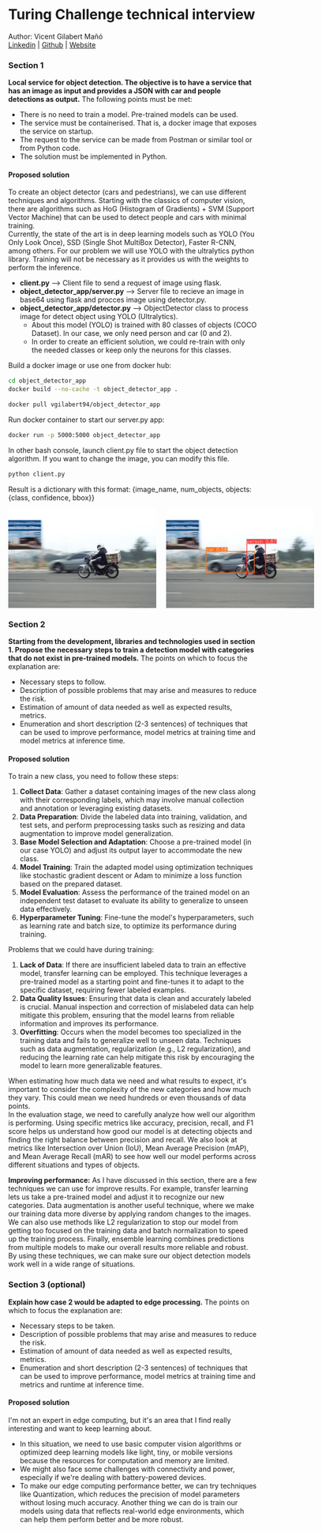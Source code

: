 # Turing Challenge technical interview 
Author: Vicent Gilabert Mañó  
[Linkedin](https://www.linkedin.com/in/vgilabert/) | [Github](https://github.com/vgilabert94) | [Website](https://vgilabert94.github.io/)

### Section 1
**Local service for object detection. The objective is to have a service that has an image as input and provides a JSON with car and people detections as output.** The following points must be met:
- There is no need to train a model. Pre-trained models can be used.
- The service must be containerised. That is, a docker image that exposes the service on startup.
- The request to the service can be made from Postman or similar tool or from Python code.
- The solution must be implemented in Python.

#### **Proposed solution**  
To create an object detector (cars and pedestrians), we can use different techniques and algorithms. Starting with the classics of computer vision, there are algorithms such as HoG (Histogram of Gradients) + SVM (Support Vector Machine) that can be used to detect people and cars with minimal training.  
Currently, the state of the art is in deep learning models such as YOLO (You Only Look Once), SSD (Single Shot MultiBox Detector), Faster R-CNN, among others. For our problem we will use YOLO with the ultralytics python library. Training will not be necessary as it provides us with the weights to perform the inference.

- **client.py** --> Client file to send a request of image using flask.
- **object_detector_app/server.py** --> Server file to recieve an image in base64 using flask and procces image using detector.py.
- **object_detector_app/detector.py** --> ObjectDetector class to process image for detect object using YOLO (Ultralytics).
    - About this model (YOLO) is trained with 80 classes of objects (COCO Dataset). In our case, we only need person and car (0 and 2).
    - In order to create an efficient solution, we could re-train with only the needed classes or keep only the neurons for this classes. 

Build a docker image or use one from docker hub:  
```bash
cd object_detector_app
docker build --no-cache -t object_detector_app .
```
```bash
docker pull vgilabert94/object_detector_app
```
Run docker container to start our server.py app:
```bash
docker run -p 5000:5000 object_detector_app
```

In other bash console, launch client.py file to start the object detection algorithm. If you want to change the image, you can modify this file.
```bash
python client.py
```


Result is a dictionary with this format: {image_name, num_objects, objects: {class, confidence, bbox}}

<div style="display: flex;">
    <img src="images/img3.jpg" alt="Image" style="width: 300px; height: auto; margin-right: 20px;">
    <img src="images/result_img3.jpg" alt="Result" style="width: 300px; height: auto;">
</div>


### Section 2
**Starting from the development, libraries and technologies used in section 1. Propose the necessary steps to train a detection model with categories that do not exist in pre-trained models.** The points on which to focus the explanation are:
- Necessary steps to follow.
- Description of possible problems that may arise and measures to reduce the risk.
- Estimation of amount of data needed as well as expected results, metrics.
- Enumeration and short description (2-3 sentences) of techniques that can be used to improve performance, model metrics at training time and model metrics at inference time.

#### **Proposed solution**
To train a new class, you need to follow these steps:
1. **Collect Data**: Gather a dataset containing images of the new class along with their corresponding labels, which may involve manual collection and annotation or leveraging existing datasets. 
2. **Data Preparation**: Divide the labeled data into training, validation, and test sets, and perform preprocessing tasks such as resizing and data augmentation to improve model generalization.
3. **Base Model Selection and Adaptation**: Choose a pre-trained model (in our case YOLO) and adjust its output layer to accommodate the new class.
4. **Model Training**: Train the adapted model using optimization techniques like stochastic gradient descent or Adam to minimize a loss function based on the prepared dataset.
5. **Model Evaluation**: Assess the performance of the trained model on an independent test dataset to evaluate its ability to generalize to unseen data effectively.
6. **Hyperparameter Tuning**: Fine-tune the model's hyperparameters, such as learning rate and batch size, to optimize its performance during training.  

Problems that we could have during training:  
1. **Lack of Data**: If there are insufficient labeled data to train an effective model, transfer learning can be employed. This technique leverages a pre-trained model as a starting point and fine-tunes it to adapt to the specific dataset, requiring fewer labeled examples.
2. **Data Quality Issues**: Ensuring that data is clean and accurately labeled is crucial. Manual inspection and correction of mislabeled data can help mitigate this problem, ensuring that the model learns from reliable information and improves its performance.
3. **Overfitting**: Occurs when the model becomes too specialized in the training data and fails to generalize well to unseen data. Techniques such as data augmentation, regularization (e.g., L2 regularization), and reducing the learning rate can help mitigate this risk by encouraging the model to learn more generalizable features.

When estimating how much data we need and what results to expect, it's important to consider the complexity of the new categories and how much they vary. This could mean we need hundreds or even thousands of data points.   
In the evaluation stage, we need to carefully analyze how well our algorithm is performing. Using specific metrics like accuracy, precision, recall, and F1 score helps us understand how good our model is at detecting objects and finding the right balance between precision and recall. We also look at metrics like Intersection over Union (IoU), Mean Average Precision (mAP), and Mean Average Recall (mAR) to see how well our model performs across different situations and types of objects.

**Improving performance:** 
As I have discussed in this section, there are a few techniques we can use for improve results. For example, transfer learning lets us take a pre-trained model and adjust it to recognize our new categories. Data augmentation is another useful technique, where we make our training data more diverse by applying random changes to the images. We can also use methods like L2 regularization to stop our model from getting too focused on the training data and batch normalization to speed up the training process. Finally, ensemble learning combines predictions from multiple models to make our overall results more reliable and robust. By using these techniques, we can make sure our object detection models work well in a wide range of situations.


### Section 3 (optional)
**Explain how case 2 would be adapted to edge processing.** The points on which to focus the explanation are:
- Necessary steps to be taken.
- Description of possible problems that may arise and measures to reduce the risk.
- Estimation of amount of data needed as well as expected results, metrics.
- Enumeration and short description (2-3 sentences) of techniques that can be used to improve performance, model metrics at training time and metrics and runtime at inference time.

#### **Proposed solution**

I'm not an expert in edge computing, but it's an area that I find really interesting and want to keep learning about. 
- In this situation, we need to use basic computer vision algorithms or optimized deep learning models like light, tiny, or mobile versions because the resources for computation and memory are limited.  
- We might also face some challenges with connectivity and power, especially if we're dealing with battery-powered devices.  
- To make our edge computing performance better, we can try techniques like Quantization, which reduces the precision of model parameters without losing much accuracy. Another thing we can do is train our models using data that reflects real-world edge environments, which can help them perform better and be more robust.
